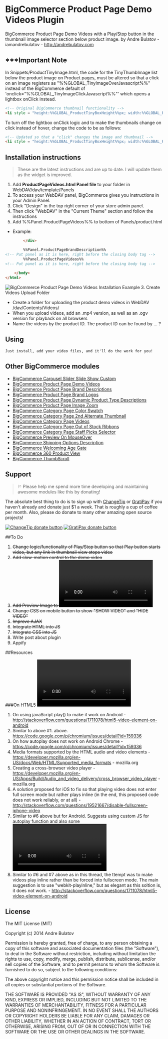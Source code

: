 BigCommerce Product Page Demo Videos Plugin
===========================================

BigCommerce Product Page Demo Videos with a Play/Stop button in the thumbnail image selector section below product image.
by Andre Bulatov - iamandrebulatov - http://andrebulatov.com

***Important Note
-----------------
In Snippets/ProductTinyImage.html, the code for the TinyThumbImage list below the product image on Product pages, must be altered so that a click on an image registers as "%%GLOBAL_TinyImageOverJavascript%%" instead of the BigCommerce default of 'onclick="%%GLOBAL_TinyImageClickJavascript%%"' which opens a lightbox onClick instead.
```HTML
<!-- Original BigCommerce thumbnail functionality -->
<li style = "height:%%GLOBAL_ProductTinyBoxHeight%%px; width:%%GLOBAL_ProductTinyBoxWidth%%px;" onmouseover="%%GLOBAL_TinyImageOverJavascript%%" onclick="%%GLOBAL_TinyImageClickJavascript%%" id="TinyImageBox_%%GLOBAL_ProductThumbIndex%%">
```

To turn off the lightbox onClick logic and to make the thumbnails change on click instead of hover, change the code to be as follows:
```HTML
<!-- Updated so that a "click" changes the image and thumbnail -->
<li style = "height:%%GLOBAL_ProductTinyBoxHeight%%px; width:%%GLOBAL_ProductTinyBoxWidth%%px;" onclick="%%GLOBAL_TinyImageOverJavascript%%" id="TinyImageBox_%%GLOBAL_ProductThumbIndex%%">
```  


## Installation instructions

> These are the latest instructions and are up to date.  I will update them as the widget is improved.

1. Add **ProductPageVideos.html Panel file** to your folder in WebDAV/dav/template/Panels  
  1. To access your WebDAV panel, BigCommerce gives you instructions in your Admin Panel.  
  2. Click "Design" in the top right corner of your store admin panel.  
  3. Then click "WebDAV" in the "Current Theme" section and follow the instructions
2. Add %%Panel.ProductPageVideos%% to bottom of Panels/product.html
  + Example:
```HTML
        </div>

        %%Panel.ProductPageBrandDescription%%        
<!-- Put panel as it is here, right before the closing body tag -->
        %%Panel.ProductPageVideos%%        
<!-- Put panel as it is here, right before the closing body tag -->
        
    </body>
</html>
```
![BigCommerce Product Page Demo Videos Installation Example](https://raw.githubusercontent.com/iamandrebulatov/BC-Product-Page-Demo-Videos/master/ProductPageVideosInstallation-Screen%20Shot%202015-01-19%20at%206.36.16%20PM.png "BigCommerce Product Page Demo Videos Installation Example")
3. Create Videos Upload Folder
  + Create a folder for uploading the product demo videos in WebDAV /dav/Contents/Videos/
  + When you upload videos, add an .mp4 version, as well as an .ogv version for playback on all browsers
  + Name the videos by the product ID.  The product ID can be found by ... ?  



## Using

    Just install, add your video files, and it'll do the work for you!


## Other BigCommerce modules

* [BigCommerce Carousel Slider Slide Show Custom](https://github.com/iamandrebulatov/BC-Carousel-Slider-Slide-Show-Custom)
* [BigCommerce Product Page Demo Videos](https://github.com/iamandrebulatov/BigCommerce-Product-Page-Demo-Videos)
* [BigCommerce Product Page Brand Descriptions](https://github.com/iamandrebulatov/BigCommerce-Product-Page-Brand-Descriptions)
* [BigCommerce Product Page Brand Logos](https://github.com/iamandrebulatov/BigCommerce-Product-Page-Brand-Logos)
* [BigCommerce Product Page Dynamic Product Type Descriptions](https://github.com/iamandrebulatov/BC-Product-Page-Dynamic-Product-Type-Descriptions)
* [BigCommerce Product Page Image Zoom](https://github.com/iamandrebulatov/BC-Product-Page-Image-Zoom)
* [BigCommerce Category Page Color Swatch](https://github.com/iamandrebulatov/BigCommerce-Color-Swatch-On-Category)
* [BigCommerce Category Page 2nd Alternate Thumbnail](https://github.com/iamandrebulatov/BigCommerce-Category-Pages-2nd-Alternate-Thumbnail)
* [BigCommerce Category Page Videos](https://github.com/iamandrebulatov/BigCommerce-Category-Page-Demo-Videos)
* [BigCommerce Category Page Out of Stock Ribbons](https://github.com/iamandrebulatov/BigCommerce-Out-of-Stock-Category-Items)
* [BigCommerce Category Page Staff Picks Selector](https://github.com/iamandrebulatov/BC-Staff-Picks-Selector)
* [BigCommerce Preview On MouseOver](https://github.com/iamandrebulatov/BC-Preview-On-MouseOver)
* [BigCommerce Shipping Options Description](https://github.com/iamandrebulatov/BC-Shipping-Options-Descriptions)
* [BigCommerce Welcoming Age Gate](https://github.com/iamandrebulatov/BC-Welcoming-Age-Gate)
* [BigCommerce 360 Product View](https://github.com/iamandrebulatov/BC-360-Product-View)
* [BigCommerce ThumbScroll](https://github.com/iamandrebulatov/BC-ThumbScroll)



## Support

> ⚐ Please help me spend more time developing and maintaining awesome modules like this by donating!

The absolute best thing to do is to sign up with [ChangeTip](//changetip.com) or [GratiPay](//gratipay.com) if you haven't already and donate just $1 a week. That is roughly a cup of coffee per month. Also, please do donate to many other amazing open source projects!

[![ChangeTip donate button](http://andrebulatov.com/wp-content/uploads/tipme_button.png)](//www.changetip.com/tipme/andre.bulatov/ "Donate once-off to this project using ChangeTip")
[![GratiPay donate button](http://andrebulatov.com/wp-content/uploads/gratipay-button.png)](//www.gratipay.com/andrebulatov/ "Donate once-off to this project using GratiPay")  


##To Do

1. ~~Change logic/functionality of Play/Stop button so that Play button starts video, but any link in thumbnail view stops video~~
2. ~~Add slow-motion control to the demo video~~
3. ~~Add Preview Image to <video> tag~~
4. ~~Change CSS on mobile button to show "SHOW VIDEO" and "HIDE VIDEO"~~
5. ~~Improve AJAX~~
6. ~~Integrate HTML into JS~~
7. ~~Integrate CSS into JS~~
8. Write post about plugin
9. Appify



##Resources

###On HTML5 <video> tag for mobile (iOS and Android in particular)
1.  On using javaScript play() to make it work on Android - http://stackoverflow.com/questions/1711078/html5-video-element-on-android
2.  Similar to above #1. above. https://code.google.com/p/chromium/issues/detail?id=159336
3.  On how autoplay does not work on Android Chrome - https://code.google.com/p/chromium/issues/detail?id=159336
4.  Media formats supported by the HTML audio and video elements - https://developer.mozilla.org/en-US/docs/Web/HTML/Supported_media_formats - mozilla.org
5.  Creating a cross-browser video player - https://developer.mozilla.org/en-US/Apps/Build/Audio_and_video_delivery/cross_browser_video_player - mozilla.org
6.  A solution proposed for iOS to fix so that playing video does not enter full screen mode but rather plays inline (in the end, this proposed code does not work reliably, or at all) - http://stackoverflow.com/questions/19521667/disable-fullscreen-iphone-video
7.  Similar to #6 above but for Android.  Suggests using custom JS for autoplay function and also some <video> tag markup standards that should allow video to play on ANdroid along iwth other browsers like Firefox and Safari. - http://stackoverflow.com/questions/1711078/html5-video-element-on-android
8.  Similar to #6 and #7 above as in this thread, the ttempt was to make videos play inline rather than be forced into fullscreen mode.  The main suggestion is to use "webkit-playinline," but as elegant as this soltion is, it does not work. - http://stackoverflow.com/questions/1711078/html5-video-element-on-android




## License

The MIT License (MIT)

Copyright (c) 2014 Andre Bulatov

Permission is hereby granted, free of charge, to any person obtaining a copy
of this software and associated documentation files (the "Software"), to deal
in the Software without restriction, including without limitation the rights
to use, copy, modify, merge, publish, distribute, sublicense, and/or sell
copies of the Software, and to permit persons to whom the Software is
furnished to do so, subject to the following conditions:

The above copyright notice and this permission notice shall be included in
all copies or substantial portions of the Software.

THE SOFTWARE IS PROVIDED "AS IS", WITHOUT WARRANTY OF ANY KIND, EXPRESS OR
IMPLIED, INCLUDING BUT NOT LIMITED TO THE WARRANTIES OF MERCHANTABILITY,
FITNESS FOR A PARTICULAR PURPOSE AND NONINFRINGEMENT. IN NO EVENT SHALL THE
AUTHORS OR COPYRIGHT HOLDERS BE LIABLE FOR ANY CLAIM, DAMAGES OR OTHER
LIABILITY, WHETHER IN AN ACTION OF CONTRACT, TORT OR OTHERWISE, ARISING FROM,
OUT OF OR IN CONNECTION WITH THE SOFTWARE OR THE USE OR OTHER DEALINGS IN
THE SOFTWARE.
